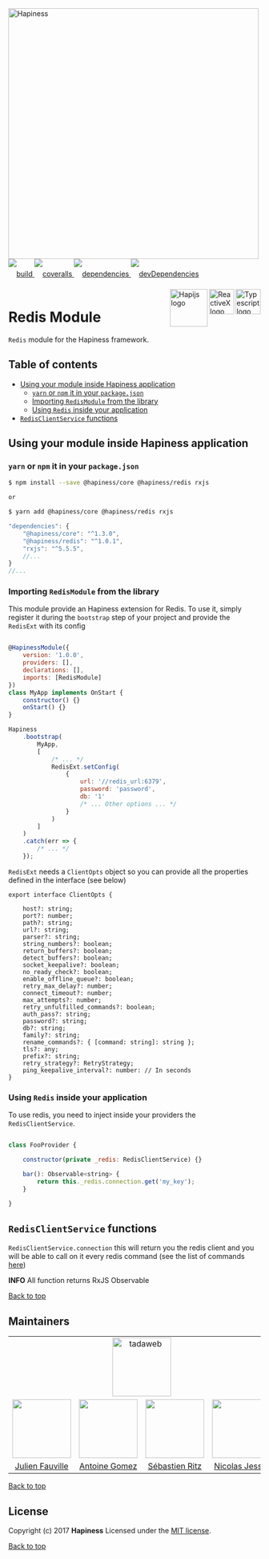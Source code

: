 <img src="http://bit.ly/2mxmKKI" width="500" alt="Hapiness" />

<div style="margin-bottom:20px;">
<div style="line-height:60px">
    <a href="https://travis-ci.org/hapinessjs/redis-module.svg?branch=master">
        <img src="https://travis-ci.org/hapinessjs/redis-module.svg?branch=master" alt="build" />
    </a>
    <a href="https://coveralls.io/github/hapinessjs/redis-module?branch=master">
        <img src="https://coveralls.io/repos/github/hapinessjs/redis-module/badge.svg?branch=master" alt="coveralls" />
    </a>
    <a href="https://david-dm.org/hapinessjs/redis-module">
        <img src="https://david-dm.org/hapinessjs/redis-module.svg" alt="dependencies" />
    </a>
    <a href="https://david-dm.org/hapinessjs/redis-module?type=dev">
        <img src="https://david-dm.org/hapinessjs/redis-module/dev-status.svg" alt="devDependencies" />
    </a>
</div>
<div>
    <a href="https://www.typescriptlang.org/docs/tutorial.html">
        <img src="https://cdn-images-1.medium.com/max/800/1*8lKzkDJVWuVbqumysxMRYw.png"
             align="right" alt="Typescript logo" width="50" height="50" style="border:none;" />
    </a>
    <a href="http://reactivex.io/rxjs">
        <img src="http://reactivex.io/assets/Rx_Logo_S.png"
             align="right" alt="ReactiveX logo" width="50" height="50" style="border:none;" />
    </a>
    <a href="http://hapijs.com">
        <img src="http://bit.ly/2lYPYPw"
             align="right" alt="Hapijs logo" width="75" style="border:none;" />
    </a>
</div>
</div>

# Redis Module

```Redis``` module for the Hapiness framework.

## Table of contents


* [Using your module inside Hapiness application](#using-your-module-inside-hapiness-application)
	* [`yarn` or `npm` it in your `package.json`](#yarn-or-npm-it-in-your-package)
	* [Importing `RedisModule` from the library](#importing-redismodule-from-the-library)
	* [Using `Redis` inside your application](#using-redis-inside-your-application)
* [```RedisClientService``` functions](#redisclientservice-functions)

## Using your module inside Hapiness application


### `yarn` or `npm` it in your `package.json`

```bash
$ npm install --save @hapiness/core @hapiness/redis rxjs

or

$ yarn add @hapiness/core @hapiness/redis rxjs
```

```javascript
"dependencies": {
    "@hapiness/core": "^1.3.0",
    "@hapiness/redis": "^1.0.1",
    "rxjs": "^5.5.5",
    //...
}
//...
```


### Importing `RedisModule` from the library

This module provide an Hapiness extension for Redis.
To use it, simply register it during the ```bootstrap``` step of your project and provide the ```RedisExt``` with its config

```javascript

@HapinessModule({
    version: '1.0.0',
    providers: [],
    declarations: [],
    imports: [RedisModule]
})
class MyApp implements OnStart {
    constructor() {}
    onStart() {}
}

Hapiness
    .bootstrap(
        MyApp,
        [
            /* ... */
            RedisExt.setConfig(
                {
                    url: '//redis_url:6379',
                    password: 'password',
                    db: '1'
                    /* ... Other options ... */
                }
            )
        ]
    )
    .catch(err => {
        /* ... */
    });

```

```RedisExt``` needs a ```ClientOpts``` object so you can provide all the properties defined in the interface (see below)

```
export interface ClientOpts {

    host?: string;
    port?: number;
    path?: string;
    url?: string;
    parser?: string;
    string_numbers?: boolean;
    return_buffers?: boolean;
    detect_buffers?: boolean;
    socket_keepalive?: boolean;
    no_ready_check?: boolean;
    enable_offline_queue?: boolean;
    retry_max_delay?: number;
    connect_timeout?: number;
    max_attempts?: number;
    retry_unfulfilled_commands?: boolean;
    auth_pass?: string;
    password?: string;
    db?: string;
    family?: string;
    rename_commands?: { [command: string]: string };
    tls?: any;
    prefix?: string;
    retry_strategy?: RetryStrategy;
    ping_keepalive_interval?: number: // In seconds
}

```


### Using `Redis` inside your application

To use redis, you need to inject inside your providers the ```RedisClientService```.

```javascript

class FooProvider {

    constructor(private _redis: RedisClientService) {}

    bar(): Observable<string> {
    	return this._redis.connection.get('my_key');
    }

}

```


## ```RedisClientService``` functions

```RedisClientService.connection``` this will return you the redis client and you will be able to call on it every redis command (see the list of commands [here](https://redis.io/commands))

**INFO** All function returns RxJS Observable

[Back to top](#table-of-contents)

## Maintainers

<table>
    <tr>
        <td colspan="4" align="center"><a href="https://www.tadaweb.com"><img src="http://bit.ly/2xHQkTi" width="117" alt="tadaweb" /></a></td>
    </tr>
    <tr>
        <td align="center"><a href="https://github.com/Juneil"><img src="https://avatars3.githubusercontent.com/u/6546204?v=3&s=117" width="117"/></a></td>
        <td align="center"><a href="https://github.com/antoinegomez"><img src="https://avatars3.githubusercontent.com/u/997028?v=3&s=117" width="117"/></a></td>
        <td align="center"><a href="https://github.com/reptilbud"><img src="https://avatars3.githubusercontent.com/u/6841511?v=3&s=117" width="117"/></a></td>
        <td align="center"><a href="https://github.com/njl07"><img src="https://avatars3.githubusercontent.com/u/1673977?v=3&s=117" width="117"/></a></td>
    </tr>
    <tr>
        <td align="center"><a href="https://github.com/Juneil">Julien Fauville</a></td>
        <td align="center"><a href="https://github.com/antoinegomez">Antoine Gomez</a></td>
        <td align="center"><a href="https://github.com/reptilbud">Sébastien Ritz</a></td>
        <td align="center"><a href="https://github.com/njl07">Nicolas Jessel</a></td>
    </tr>
</table>

[Back to top](#table-of-contents)

## License

Copyright (c) 2017 **Hapiness** Licensed under the [MIT license](https://github.com/hapinessjs/redis-module/blob/master/LICENSE.md).

[Back to top](#table-of-contents)
